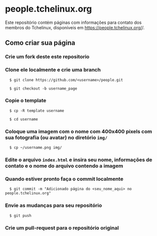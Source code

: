 people.tchelinux.org
====================

Este repositório contém páginas com informações para contato dos membros do Tchelinux, disponíveis em https://people.tchelinux.org/<username>/.

## Como criar sua página

### Crie um fork deste este repositorio

### Clone ele localmente e crie uma branch

```
  $ git clone https://github.com/<username>/people.git

  $ git checkout -b username_page
``` 

### Copie o template

``` 
  $ cp -R template username

  $ cd username
``` 

### Coloque uma imagem com o nome com 400x400 pixels com sua fotografia (ou avatar) no diretório `img/`

``` 
  $ cp ~/username.png img/
``` 
  
### Edite o arquivo `index.html` e insira seu nome, informações de contato e o nome do arquivo contendo a imagem

### Quando estiver pronto faça o commit localmente

``` 
  $ git commit -m "Adicionado página do <seu_nome_aqui> no people.tchelinux.org"
``` 

### Envie as mudanças para seu repositório

``` 
  $ git push
``` 

### Crie um pull-request para o repositório original
